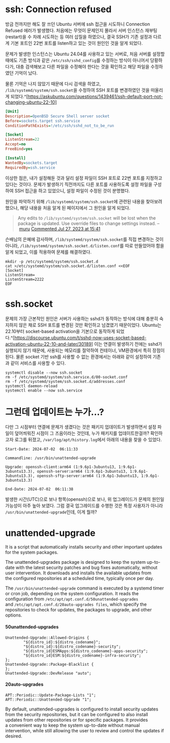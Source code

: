 # ssh: Connection refused
방금 전까지만 해도 잘 쓰던 Ubuntu 서버에 ssh 접근을 시도하니 Connection Refused 에러가 발생했다.
처음에는 무엇이 문제인지 몰라서 서버 인스턴스 재부팅(restart)을 수 차례 시도하는 등 여러 삽질을 하였으나, 결국 SSH가 기존 설정과 다르게 기본 포트인 22번 포트를 listen하고 있는 것이 원인인 것을 알게 되었다.

문제가 발생한 인스턴스는 Ubuntu 24.04를 사용하고 있는 서버로, 처음 서버를 설정할 때에도 기존 방식과 같은 `/etc/ssh/sshd_config`를 수정하는 방식이 아니어서 당황하다가, 대충 검색해보고 다른 파일을 수정해야 한다는 것을 확인하고 해당 파일을 수정하였던 기억이 났다. 

물론 기억은 나지 않았기 때문에 다시 검색을 하였고, `/lib/systemd/system/ssh.socket`을 수정하여 SSH 포트를 변경하였던 것을 떠올리게 되었다.^[https://askubuntu.com/questions/1439461/ssh-default-port-not-changing-ubuntu-22-10]
```ini
[Unit]
Description=OpenBSD Secure Shell server socket
Before=sockets.target ssh.service
ConditionPathExists=!/etc/ssh/sshd_not_to_be_run

[Socket]
ListenStream=22
Accept=no
FreeBind=yes

[Install]
WantedBy=sockets.target
RequiredBy=ssh.service
```
이상한 점은, 내가 설정해둔 것과 달리 설정 파일이 SSH 포트로 22번 포트를 지정하고 있다는 것이다.
문제가 발생하기 직전까지도 다른 포트를 사용하도록 설정 파일을 구성하여 SSH 접근을 하고 있었으니, 설정 파일이 수정된 것이 분명했다.

원인을 파악하기 위해 `/lib/systemd/system/ssh.socket`에 관련된 내용을 찾아보려 했으나, 해당 내용을 처음 알게 된 페이지에서 그 원인을 알게 되었다.

> Any edits to `/lib/systemd/system/ssh.socket` will be lost when the package is updated. Use override files to change settings instead. – [muru](https://askubuntu.com/users/158442/muru "200,235 reputation") [Commented Jul 27, 2023 at 15:41](https://askubuntu.com/questions/1479500/how-to-change-the-ssh-port-on-ubuntu-23-04#comment2591376_1479906)

슨배님의 은혜에 감사하며, `/lib/systemd/system/ssh.socket`를 직접 변경하는 것이 아니라, `/lib/systemd/system/ssh.socket.d/listen.conf`를 따로 만들었어야 함을 알게 되었고, 이를 적용하여 문제를 해결하였다.
```
mkdir -p /etc/systemd/system/ssh.socket.d
cat >/etc/systemd/system/ssh.socket.d/listen.conf <<EOF
[Socket]
ListenStream=
ListenStream=2222
EOF
```

# ssh.socket
문제의 가장 근본적인 원인은 서버가 사용하는 sshd가 동작하는 방식에 대해 충분히 숙지하지 않은 채로  SSH 포트를 변경된 것만 확인하고 넘겼였기 때문이었다.
Ubuntu는 22.10부터 socket-based activation을 기본으로 동작하게 되었다.^[https://discourse.ubuntu.com/t/sshd-now-uses-socket-based-activation-ubuntu-22-10-and-later/30189]
이는 연결이 발생하기 전에는 sshd가 실행되지 않기 때문에, 사용되는 메모리를 절약하여 컨테이너, VM환경에서 특히 장점이 된다.
물론 socket 기반 ssh를 사용할 수 없는 환경에서는 아래와 같이 설정하여 기존과 같이 서비스를 사용할 수 있다.
```
systemctl disable --now ssh.socket
rm -f /etc/systemd/system/ssh.service.d/00-socket.conf
rm -f /etc/systemd/system/ssh.socket.d/addresses.conf
systemctl daemon-reload
systemctl enable --now ssh.service
```


# 그런데 업데이트는 누가...?
다만 그 시점부터 연결에 문제가 생겼다는 것은 패키지 업데이트가 발생하면서 설정 파일이 덮어씌워진 시점이 그 즈음이라는 것인데, 누가 패키지를 업데이트한걸까?
확인하고자 로그를 뒤졌고, `/var/log/apt/history.log`에서 아래의 내용을 찾을 수 있었다.
```
Start-Date: 2024-07-02  06:11:33

Commandline: /usr/bin/unattended-upgrade

Upgrade: openssh-client:arm64 (1:9.6p1-3ubuntu13, 1:9.6p1-3ubuntu13.3), openssh-server:arm64 (1:9.6p1-3ubuntu13, 1:9.6p1-3ubuntu13.3), openssh-sftp-server:arm64 (1:9.6p1-3ubuntu13, 1:9.6p1-3ubuntu13.3)

End-Date: 2024-07-02  06:11:38
```

발생한 시간(UTC)으로 보나 항목(openssh)으로 보나, 위 업그레이드가 문제의 원인일 가능성이 아주 높아 보였다.
그럼 결국 업그레이드를 수행한 것은 특정 사용자가 아니라 `/usr/bin/unattended-upgrade`인데, 이게 뭘까?

# unattended-upgrade
It is a script that automatically installs security and other important updates for the system packages.

The unattended-upgrades package is designed to keep the system up-to-date with the latest security patches and bug fixes automatically, without user intervention. It downloads and installs the available updates from the configured repositories at a scheduled time, typically once per day.

The `/usr/bin/unattended-upgrade` command is executed by a systemd timer or cron job, depending on the system configuration. It reads the configuration from `/etc/apt/apt.conf.d/50unattended-upgrades` and `/etc/apt/apt.conf.d/20auto-upgrades files`, which specify the repositories to check for updates, the packages to upgrade, and other options.
#### 50unattended-upgrades
```
Unattended-Upgrade::Allowed-Origins {
        "${distro_id}:${distro_codename}";
        "${distro_id}:${distro_codename}-security";
        "${distro_id}ESMApps:${distro_codename}-apps-security";
        "${distro_id}ESM:${distro_codename}-infra-security";
};
Unattended-Upgrade::Package-Blacklist {
};
Unattended-Upgrade::DevRelease "auto";
```
#### 20auto-upgrades
```
APT::Periodic::Update-Package-Lists "1";
APT::Periodic::Unattended-Upgrade "1";
```

By default, unattended-upgrades is configured to install security updates from the security repositories, but it can be configured to also install updates from other repositories or for specific packages. It provides a convenient way to keep the system up-to-date without manual intervention, while still allowing the user to review and control the updates if desired.